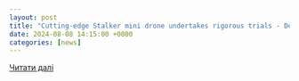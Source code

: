 ```yaml
---
layout: post
title: "Cutting-edge Stalker mini drone undertakes rigorous trials - Defence Equipment & Support"
date: 2024-08-08 14:15:00 +0000
categories: [news]
---
```


[Читати далі](https://des.mod.uk/cutting-edge-stalker-mini-drone-undertakes-rigorous-trials/?portfolioCats=1235,78,735,69,734)
